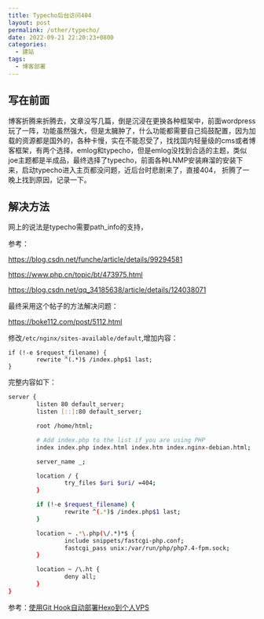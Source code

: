 ```yaml
---
title: Typecho后台访问404
layout: post
permalink: /other/typecho/
date: 2022-09-21 22:20:23+0800
categories:
  - 建站
tags:
  - 博客部署
---
```



## 写在前面

博客折腾来折腾去，文章没写几篇，倒是沉浸在更换各种框架中，前面wordpress玩了一阵，功能虽然强大，但是太臃肿了，什么功能都需要自己捣鼓配置，因为加载的资源都是国外的，各种卡慢，实在不能忍受了，找找国内轻量级的cms或者博客框架，有两个选择，emlog和typecho，但是emlog没找到合适的主题，类似joe主题都是半成品，最终选择了typecho，前面各种LNMP安装麻溜的安装下来，启动typecho进入主页都没问题，近后台时悲剧来了，直接404， 折腾了一晚上找到原因，记录一下。

## 解决方法

网上的说法是typecho需要path_info的支持，

参考：

https://blog.csdn.net/funche/article/details/99294581

https://www.php.cn/topic/bt/473975.html

https://blog.csdn.net/qq_34185638/article/details/124038071



最终采用这个帖子的方法解决问题：

https://boke112.com/post/5112.html



修改`/etc/nginx/sites-available/default`,增加内容：

```
if (!-e $request_filename) {
		rewrite ^(.*)$ /index.php$1 last;
}
```



完整内容如下：

```bash
server {
        listen 80 default_server;
        listen [::]:80 default_server;

        root /home/html;

        # Add index.php to the list if you are using PHP
        index index.php index.html index.htm index.nginx-debian.html;

        server_name _;

        location / {
                try_files $uri $uri/ =404;
        }

        if (!-e $request_filename) {
                rewrite ^(.*)$ /index.php$1 last;
        }

        location ~ .*\.php(\/.*)*$ {
                include snippets/fastcgi-php.conf;
                fastcgi_pass unix:/var/run/php/php7.4-fpm.sock;
        }

        location ~ /\.ht {
                deny all;
        }
}

```







参考：[使用Git Hook自动部署Hexo到个人VPS](https://www.liuxinggang.com/archives/gethook_hexo_vps.html)

